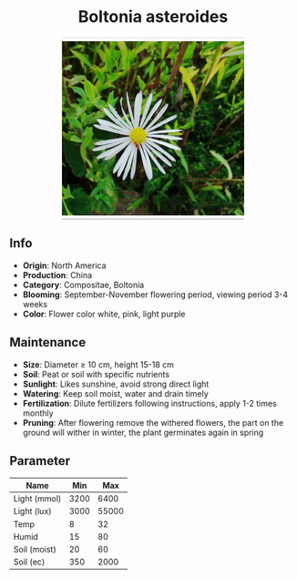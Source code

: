 <h1 align='center'>Boltonia asteroides</h1>
<p align="center">
    <img 
        align='center'
        width='320'
        src="../images/boltonia asteroides.png" 
        alt='Boltonia asteroides' />
</p>

## Info

 - **Origin**: North America
 - **Production**: China
 - **Category**: Compositae, Boltonia
 - **Blooming**: September-November flowering period, viewing period 3-4 weeks
 - **Color**: Flower color white, pink, light purple

## Maintenance

 - **Size**: Diameter ≥ 10 cm, height 15-18 cm
 - **Soil**: Peat or soil with specific nutrients
 - **Sunlight**: Likes sunshine, avoid strong direct light
 - **Watering**: Keep soil moist, water and drain timely
 - **Fertilization**: Dilute fertilizers following instructions, apply 1-2 times monthly
 - **Pruning**: After flowering remove the withered flowers, the part on the ground will wither in winter, the plant germinates again in spring

## Parameter

| Name         | Min  | Max   |
|--------------|------|-------|
| Light (mmol) | 3200 | 6400  |
| Light (lux)  | 3000 | 55000 |
| Temp         | 8    | 32    |
| Humid        | 15   | 80    |
| Soil (moist) | 20   | 60    |
| Soil (ec)    | 350  | 2000  |